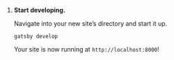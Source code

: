 1.  **Start developing.**

    Navigate into your new site’s directory and start it up.

    ```shell
    gatsby develop
    ```
    Your site is now running at `http://localhost:8000`!
